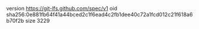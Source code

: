 version https://git-lfs.github.com/spec/v1
oid sha256:0e881fb64f41a44bced2c1f6ead4c2fb1dee40c72a1fcd012c21f618a6b70f2b
size 3229
